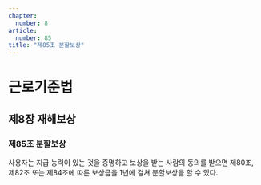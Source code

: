 ```yaml
---
chapter:
  number: 8
article:
  number: 85
title: "제85조 분할보상"
---
```

# 근로기준법

## 제8장 재해보상

### 제85조 분할보상

사용자는 지급 능력이 있는 것을 증명하고 보상을 받는 사람의 동의를 받으면 제80조, 제82조 또는 제84조에 따른 보상금을 1년에 걸쳐 분할보상을 할 수 있다.
